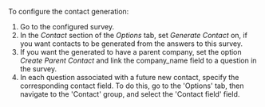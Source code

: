 To configure the contact generation:

1.  Go to the configured survey.
2.  In the *Contact* section of the *Options* tab, set *Generate
    Contact* on, if you want contacts to be generated from the answers
    to this survey.
3.  If you want the generated to have a parent company, set the option
    *Create Parent Contact* and link the company_name field to a
    question in the survey.
4.  In each question associated with a future new contact, specify the
    corresponding contact field. To do this, go to the 'Options' tab,
    then navigate to the 'Contact' group, and select the 'Contact field'
    field.
